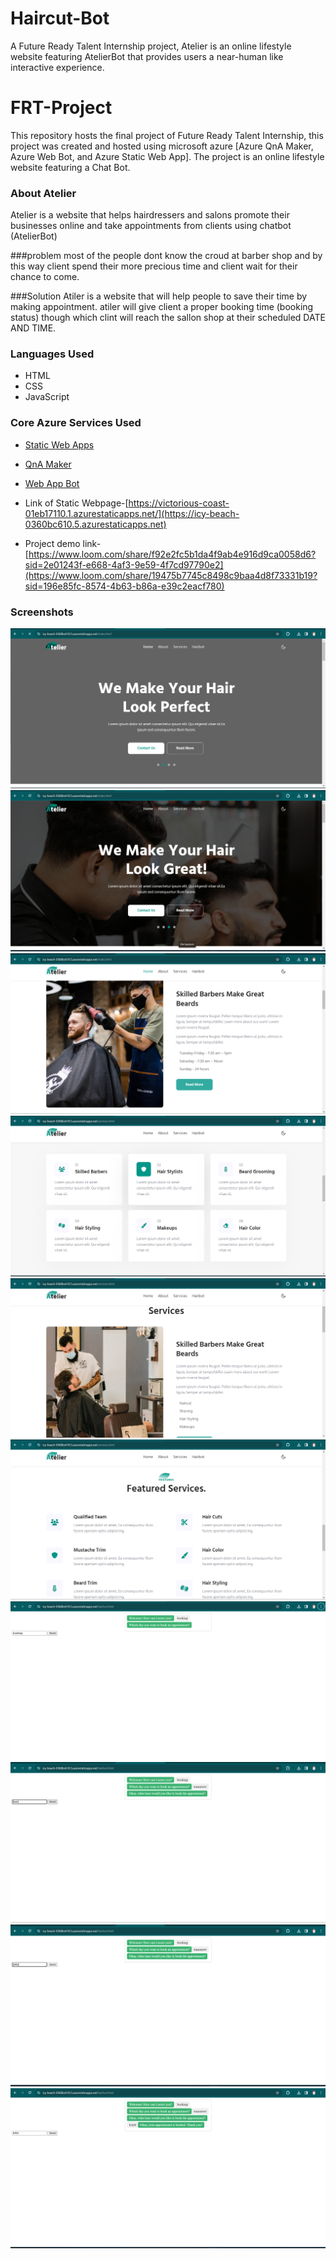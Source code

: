# Haircut-Bot
A Future Ready Talent Internship project, Atelier is an online lifestyle website featuring AtelierBot that provides users a near-human like interactive experience.

# FRT-Project
This repository hosts the final project of Future Ready Talent Internship, this project was created and hosted using microsoft azure [Azure QnA Maker, Azure Web Bot, and Azure Static Web App]. The project is an online lifestyle website featuring a Chat Bot.


### About Atelier
Atelier is a website that helps hairdressers and salons promote their businesses online and take appointments from clients using chatbot (AtelierBot)

###problem
most of the people dont know the croud at barber shop and by this way client spend their more  precious time and client wait for their chance  to come.

###Solution
Atiler is a website that will help people to save their time by making appointment. atiler will give client a proper booking time (booking status) though which clint will reach the sallon shop at their scheduled DATE AND TIME.

### Languages Used
  - HTML
  - CSS
  - JavaScript

### Core Azure Services Used
  - [Static Web Apps](https://azure.microsoft.com/en-us/services/app-service/static/#overview)
  - [QnA Maker](https://www.qnamaker.ai/)
  - [Web App Bot](https://azure.microsoft.com/en-us/services/bot-services/#get-started)

- Link of Static Webpage-[https://victorious-coast-01eb17110.1.azurestaticapps.net/](https://icy-beach-0360bc610.5.azurestaticapps.net)

- Project demo link-[https://www.loom.com/share/f92e2fc5b1da4f9ab4e916d9ca0058d6?sid=2e01243f-e668-4af3-9e59-4f7cd97790e2](https://www.loom.com/share/19475b7745c8498c9baa4d8f73331b19?sid=196e85fc-8574-4b63-b86a-e39c2eacf780)


### Screenshots

![App Screenshot](https://github.com/Avinish2004/Haircut-Bot/blob/main/assets/images/Screenshot%20(132).png)
![App Screenshot](https://github.com/Avinish2004/Haircut-Bot/blob/main/assets/images/Screenshot%20(133).png)
![App Screenshot](https://github.com/Avinish2004/Haircut-Bot/blob/main/assets/images/Screenshot%20(134).png)
![App Screenshot](https://github.com/Avinish2004/Haircut-Bot/blob/main/assets/images/Screenshot%20(135).png)
![App Screenshot](https://github.com/Avinish2004/Haircut-Bot/blob/main/assets/images/Screenshot%20(136).png)
![App Screenshot](https://github.com/Avinish2004/Haircut-Bot/blob/main/assets/images/Screenshot%20(137).png)
![App Screenshot](https://github.com/Avinish2004/Haircut-Bot/blob/main/assets/images/Screenshot%20(138).png)
![App Screenshot](https://github.com/Avinish2004/Haircut-Bot/blob/main/assets/images/Screenshot%20(139).png)
![App Screenshot](https://github.com/Avinish2004/Haircut-Bot/blob/main/assets/images/Screenshot%20(140).png)
![App Screenshot](https://github.com/Avinish2004/Haircut-Bot/blob/main/assets/images/Screenshot%20(141).png)





